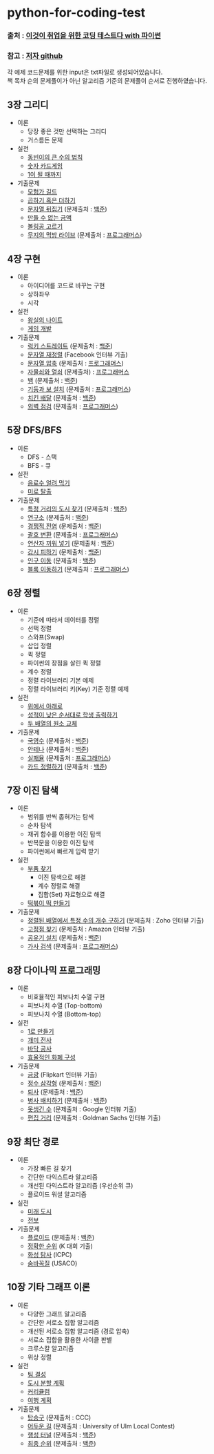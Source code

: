 # python-for-coding-test
### 출처 : [이것이 취업을 위한 코딩 테스트다 with 파이썬](http://www.yes24.com/Product/Goods/91433923)
### 참고 : [저자 github](https://github.com/ndb796/python-for-coding-test)

각 예제 코드문제를 위한 input은 txt파일로 생성되어있습니다.  
책 목차 순의 문제풀이가 아닌 알고리즘 기준의 문제풀이 순서로 진행하였습니다.

## 3장 그리디

* 이론
    * 당장 좋은 것만 선택하는 그리디
    * 거스름돈 문제
* 실전
    * [동빈이의 큰 수의 법칙](/03/1.py)
    * [숫자 카드게임](/03/2.py)
    * [1이 될 때까지](/03/3.py)
* 기출문제
    * [모험가 길드](/03/4.py)
    * [곱하기 혹은 더하기](/03/5.py)
    * [문자열 뒤집기](/03/6.py) (문제출처 : [백준](https://www.acmicpc.net/problem/1439))
    * [만들 수 없는 금액](/03/7.py)
    * [볼링공 고르기](/03/8.py)
    * [무지의 먹방 라이브](/03/9.py) (문제출처 : [프로그래머스](https://programmers.co.kr/learn/courses/30/lessons/42891))

## 4장 구현

* 이론
    * 아이디어를 코드로 바꾸는 구현
    * 상하좌우
    * 시각
* 실전
    * [왕실의 나이트](04/1.py)
    * [게임 개발](04/2.py)
* 기출문제
    * [럭키 스트레이트](04/3.py) (문제출처 : [백준](https://www.acmicpc.net/problem/18406))
    * [문자열 재정렬](04/4.py) (Facebook 인터뷰 기출)
    * [문자열 압축](04/5.py) (문제출처 : [프로그래머스](https://programmers.co.kr/learn/courses/30/lessons/60057))
    * [자물쇠와 열쇠](04/6.py) (문제출처) : [프로그래머스](https://programmers.co.kr/learn/courses/30/lessons/60059)
    * [뱀](04/7.py) (문제출처 : [백준](https://www.acmicpc.net/problem/3190))
    * [기둥과 보 설치](04/8.py) (문제출처 : [프로그래머스](https://programmers.co.kr/learn/courses/30/lessons/60061))
    * [치킨 배달](04/9.py) (문제출처 : [백준](https://www.acmicpc.net/problem/15686))
    * [외벽 점검](04/10_2.py) (문제출처 : [프로그래머스](https://programmers.co.kr/learn/courses/30/lessons/60062))

## 5장 DFS/BFS

* 이론
    * DFS - 스택
    * BFS - 큐
* 실전
    * [음료수 얼려 먹기](05/1.py)
    * [미로 탈출](05/2.py)
* 기출문제
    * [특정 거리의 도시 찾기](05/3.py) (문제출처 : [백준](https://www.acmicpc.net/problem/18352))
    * [연구소](05/4.py) (문제출처 : [백준](https://www.acmicpc.net/problem/14502))
    * [경쟁적 전염](05/5.py) (문제출처 : [백준](https://www.acmicpc.net/problem/18405))
    * [괄호 변환](05/6.py)  (문제출처 : [프로그래머스](https://programmers.co.kr/learn/courses/30/lessons/60058))
    * [연산자 끼워 넣기](05/7.py)  (문제출처 : [백준](https://www.acmicpc.net/problem/14888))
    * [감시 피하기](05/8.py)  (문제출처 : [백준](https://www.acmicpc.net/problem/18428))
    * [인구 이동](05/9.py)  (문제출처 : [백준](https://www.acmicpc.net/problem/16234))
    * [블록 이동하기](05/10.py)  (문제출처 : [프로그래머스](https://programmers.co.kr/learn/courses/30/lessons/60063))

## 6장 정렬

* 이론
    * 기준에 따라서 데이터를 정렬
    * 선택 정렬
    * 스와프(Swap)
    * 삽입 정렬
    * 퀵 정렬
    * 파이썬의 장점을 살린 퀵 정렬
    * 계수 정렬
    * 정렬 라이브러리 기본 예제
    * 정렬 라이브러리 키(Key) 기준 정렬 예제
* 실전
    * [위에서 아래로](06/1.py)
    * [성적이 낮은 순서대로 학생 출력하기](06/2.py)
    * [두 배열의 원소 교체](06/3.py)
* 기출문제
    * [국영수](06/4.py) (문제출처 : [백준](https://www.acmicpc.net/problem/10825))
    * [안테나](06/5.py) (문제출처 : [백준](https://www.acmicpc.net/problem/18310))
    * [실패율](06/6.py) (문제출처 : [프로그래머스](https://programmers.co.kr/learn/courses/30/lessons/42889)) 
    * [카드 정렬하기](06/7.py) (문제출처 : [백준](https://www.acmicpc.net/problem/1715))

## 7장 이진 탐색

* 이론
    * 범위를 반씩 좁혀가는 탐색
    * 순차 탐색
    * 재귀 함수를 이용한 이진 탐색
    * 반복문을 이용한 이진 탐색
    * 파이썬에서 빠르게 입력 받기
* 실전
    * [부품 찾기](07/1.py)
        * 이진 탐색으로 해결
        * 계수 정렬로 해결
        * 집합(Set) 자료형으로 해결
    * [떡볶이 떡 만들기](07/2.py)
* 기출문제
    * [정렬된 배열에서 특정 수의 개수 구하기](07/3.py) (문제출처 : Zoho 인터뷰 기출)
    * [고정점 찾기](07/4.py) (문제출처 : Amazon 인터뷰 기출)
    * [공유기 설치](07/5.py) (문제출처 : [백준](https://www.acmicpc.net/problem/2110))
    * [가사 검색](07/6.py) (문제출처 : [프로그래머스](https://programmers.co.kr/learn/courses/30/lessons/60060))

## 8장 다이나믹 프로그래밍

* 이론
    * 비효율적인 피보나치 수열 구현
    * 피보나치 수열 (Top-bottom)
    * 피보나치 수열 (Bottom-top)
* 실전
    * [1로 만들기](08/1.py)
    * [개미 전사](08/2.py)
    * [바닥 공사](08/3.py)
    * [효율적인 화폐 구성](08/4.py)
* 기출문제
    * [금광](08/5.py) (Flipkart 인터뷰 기출)
    * [정수 삼각형](08/6.py) (문제출처 : [백준](https://www.acmicpc.net/problem/1932))
    * [퇴사](08/7.py) (문제출처 : [백준](https://www.acmicpc.net/problem/14501))
    * [병사 배치하기](08/8.py) (문제출처 : [백준](https://www.acmicpc.net/problem/18353))
    * [못생긴 수](08/9.py) (문제출처 : Google 인터뷰 기출)
    * [편집 거리](08/10.py) (문제출처 : Goldman Sachs 인터뷰 기출)

## 9장 최단 경로

* 이론
    * 가장 빠른 길 찾기
    * 간단한 다익스트라 알고리즘
    * 개선된 다익스트라 알고리즘 (우선순위 큐)
    * 플로이드 워셜 알고리즘
* 실전
    * [미래 도시](09/1.py)
    * [전보](09/2.py)
* 기출문제
    * [플로이드](09/3.py) (문제출처 : [백준](https://www.acmicpc.net/problem/11404))
    * [정확한 순위](09/4.py) (K 대회 기출)
    * [화성 탐사](09/5.py) (ICPC)
    * [숨바꼭질](09/6.py) (USACO)

## 10장 기타 그래프 이론

* 이론
    * 다양한 그래프 알고리즘
    * 간단한 서로소 집합 알고리즘
    * 개선된 서로소 집합 알고리즘 (경로 압축)
    * 서로소 집합을 활용한 사이클 판별
    * 크루스칼 알고리즘
    * 위상 정렬
* 실전
    * [팀 결성](10/1.py)
    * [도시 분할 계획](10/2.py)
    * [커리큘럼](10/3.py)
    * [여행 계획](10/4.py)
* 기출문제
    * [탑승구](10/5.py) (문제출처 : CCC)
    * [어두운 길](10/6.py) (문제출처 : University of Ulm Local Contest)
    * [행성 터널](10/7.py) (문제출처 : [백준](https://www.acmicpc.net/problem/2887))
    * [최종 순위](10/8.py) (문제출처 : [백준](https://www.acmicpc.net/problem/3665))